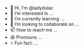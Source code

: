 - 👋 Hi, I’m @ladydulac
- 👀 I’m interested in ...
- 🌱 I’m currently learning ...
- 💞️ I’m looking to collaborate on ...
- 📫 How to reach me ...
- 😄 Pronouns: ...
- ⚡ Fun fact: ...

<!---
ladydulac/ladydulac is a ✨ special ✨ repository because its `README.md` (this file) appears on your GitHub profile.
You can click the Preview link to take a look at your changes.
--->
